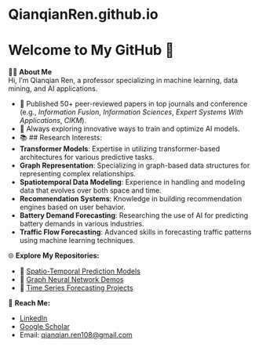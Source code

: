 # QianqianRen.github.io
# Welcome to My GitHub 👋

👩‍🏫 **About Me**  
Hi, I’m Qianqian Ren, a professor specializing in machine learning, data mining, and AI applications.  
- 🌟 Published 50+ peer-reviewed papers in top journals and conference (e.g., *Information Fusion*, *Information Sciences*, *Expert Systems With Applications*, *CIKM*).
- 🧠 Always exploring innovative ways to train and optimize AI models.
- 📚 ## Research Interests:
- **Transformer Models**: Expertise in utilizing transformer-based architectures for various predictive tasks.
- **Graph Representation**: Specializing in graph-based data structures for representing complex relationships.
- **Spatiotemporal Data Modeling**: Experience in handling and modeling data that evolves over both space and time.
- **Recommendation Systems**: Knowledge in building recommendation engines based on user behavior.
- **Battery Demand Forecasting**: Researching the use of AI for predicting battery demands in various industries.
- **Traffic Flow Forecasting**: Advanced skills in forecasting traffic patterns using machine learning techniques.


🌐 **Explore My Repositories:**  
- 🔗 [Spatio-Temporal Prediction Models](#)  
- 🔗 [Graph Neural Network Demos](#)  
- 🔗 [Time Series Forecasting Projects](#)

💼 **Reach Me:**  
- [LinkedIn](#)  
- [Google Scholar](#)  
- Email: qianqian.ren108@gmail.com
